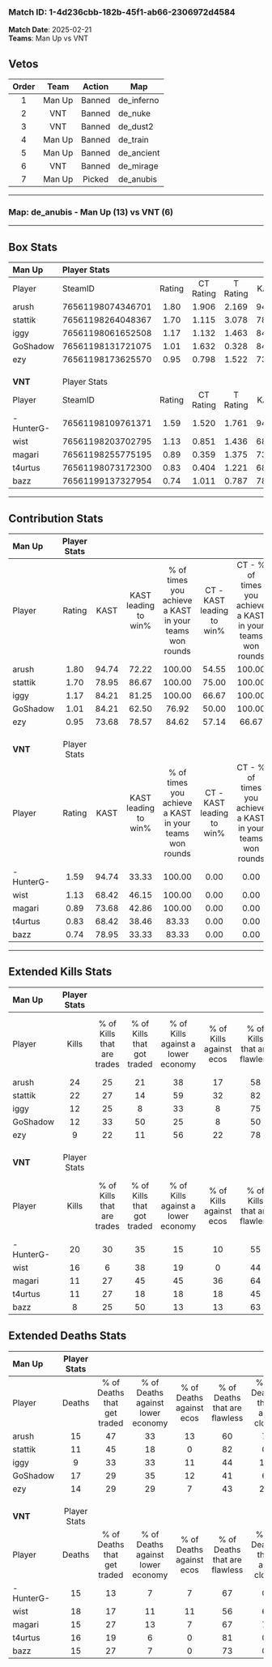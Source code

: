 ### Match ID: 1-4d236cbb-182b-45f1-ab66-2306972d4584  
**Match Date**: 2025-02-21  
**Teams**: Man Up vs VNT  

## Vetos  

| Order | Team | Action | Map |
| :---: | :--: | :----: | --- |
| 1 | Man Up | Banned | de_inferno |
| 2 | VNT | Banned | de_nuke |
| 3 | VNT | Banned | de_dust2 |
| 4 | Man Up | Banned | de_train |
| 5 | Man Up | Banned | de_ancient |
| 6 | VNT | Banned | de_mirage |
| 7 | Man Up | Picked | de_anubis |

---  

### **Map**: de_anubis - Man Up (13) vs VNT (6)  
---  

## Box Stats  

| **Man Up** | Player Stats      |        |           |          |       |       |       |         |        |      |     |
| :- | :- | :-: | :-: | :-: | :-: | :-: | :-: | :-: | :-: | :-: | :-: |
| Player     | SteamID           | Rating | CT Rating | T Rating | KAST  |  ADR  | Kills | Assists | Deaths | K/D  | HS% |
| arush      | 76561198074346701 |  1.80  |   1.906   |  2.169   | 94.74 | 104.8 |  24   |    8    |   15   | 1.60 | 37  |
| stattik    | 76561198264048367 |  1.70  |   1.115   |  3.078   | 78.95 | 108.3 |  22   |    4    |   11   | 2.00 | 31  |
| iggy       | 76561198061652508 |  1.17  |   1.132   |  1.463   | 84.21 | 54.7  |  12   |    4    |   9    | 1.33 | 41  |
| GoShadow   | 76561198131721075 |  1.01  |   1.632   |  0.328   | 84.21 | 73.1  |  12   |    6    |   17   | 0.71 | 33  |
| ezy        | 76561198173625570 |  0.95  |   0.798   |  1.522   | 73.68 | 83.0  |   9   |   13    |   14   | 0.64 | 22  |
|            |                   |        |           |          |       |       |       |         |        |      |     |
|            |                   |        |           |          |       |       |       |         |        |      |     |
|            |                   |        |           |          |       |       |       |         |        |      |     |
| **VNT**    | Player Stats      |        |           |          |       |       |       |         |        |      |     |
| Player     | SteamID           | Rating | CT Rating | T Rating | KAST  |  ADR  | Kills | Assists | Deaths | K/D  | HS% |
| -HunterG-  | 76561198109761371 |  1.59  |   1.520   |  1.761   | 94.74 | 103.3 |  20   |    4    |   15   | 1.33 | 55  |
| wist       | 76561198203702795 |  1.13  |   0.851   |  1.436   | 68.42 | 101.5 |  16   |    5    |   18   | 0.89 | 75  |
| magari     | 76561198255775195 |  0.89  |   0.359   |  1.375   | 73.68 | 62.1  |  11   |    2    |   15   | 0.73 | 81  |
| t4urtus    | 76561198073172300 |  0.83  |   0.404   |  1.221   | 68.42 | 64.0  |  11   |    3    |   16   | 0.69 | 63  |
| bazz       | 76561199137327954 |  0.74  |   1.011   |  0.787   | 78.95 | 45.5  |   8   |    3    |   15   | 0.53 | 75  |
---  

## Contribution Stats  

| **Man Up** | Player Stats |       |                      |                                                        |                           |                                                             |                          |                                                            |
| :- | :-: | :-: | :-: | :-: | :-: | :-: | :-: | :-: |
| Player     |    Rating    | KAST  | KAST leading to win% | % of times you achieve a KAST in your teams won rounds | CT - KAST leading to win% | CT - % of times you achieve a KAST in your teams won rounds | T - KAST leading to win% | T - % of times you achieve a KAST in your teams won rounds |
| arush      |     1.80     | 94.74 |        72.22         |                         100.00                         |           54.55           |                           100.00                            |          100.00          |                           100.00                           |
| stattik    |     1.70     | 78.95 |        86.67         |                         100.00                         |           75.00           |                           100.00                            |          100.00          |                           100.00                           |
| iggy       |     1.17     | 84.21 |        81.25         |                         100.00                         |           66.67           |                           100.00                            |          100.00          |                           100.00                           |
| GoShadow   |     1.01     | 84.21 |        62.50         |                         76.92                          |           50.00           |                           100.00                            |          100.00          |                           57.14                            |
| ezy        |     0.95     | 73.68 |        78.57         |                         84.62                          |           57.14           |                            66.67                            |          100.00          |                           100.00                           |
|            |              |       |                      |                                                        |                           |                                                             |                          |                                                            |
|            |              |       |                      |                                                        |                           |                                                             |                          |                                                            |
|            |              |       |                      |                                                        |                           |                                                             |                          |                                                            |
| **VNT**    | Player Stats |       |                      |                                                        |                           |                                                             |                          |                                                            |
| Player     |    Rating    | KAST  | KAST leading to win% | % of times you achieve a KAST in your teams won rounds | CT - KAST leading to win% | CT - % of times you achieve a KAST in your teams won rounds | T - KAST leading to win% | T - % of times you achieve a KAST in your teams won rounds |
| -HunterG-  |     1.59     | 94.74 |        33.33         |                         100.00                         |           0.00            |                            0.00                             |          54.55           |                           100.00                           |
| wist       |     1.13     | 68.42 |        46.15         |                         100.00                         |           0.00            |                            0.00                             |          66.67           |                           100.00                           |
| magari     |     0.89     | 73.68 |        42.86         |                         100.00                         |           0.00            |                            0.00                             |          54.55           |                           100.00                           |
| t4urtus    |     0.83     | 68.42 |        38.46         |                         83.33                          |           0.00            |                            0.00                             |          55.56           |                           83.33                            |
| bazz       |     0.74     | 78.95 |        33.33         |                         83.33                          |           0.00            |                            0.00                             |          55.56           |                           83.33                            |
---  

## Extended Kills Stats  

| **Man Up** | Player Stats |                            |                            |                                    |                         |                              |                                 |                                       |                    |           |
| :- | :-: | :-: | :-: | :-: | :-: | :-: | :-: | :-: | :-: | :-: |
| Player     |    Kills     | % of Kills that are trades | % of Kills that got traded | % of Kills against a lower economy | % of Kills against ecos | % of Kills that are flawless | % of Kills that are close duels | % of Kills that are assisted by flash | Pistol Round Kills | AWP Kills |
| arush      |      24      |             25             |             21             |                 38                 |           17            |              58              |                0                |                   0                   |         0          |     2     |
| stattik    |      22      |             27             |             14             |                 59                 |           32            |              82              |                0                |                   0                   |         3          |     0     |
| iggy       |      12      |             25             |             8              |                 33                 |            8            |              75              |                0                |                   0                   |         0          |     2     |
| GoShadow   |      12      |             33             |             50             |                 25                 |            8            |              50              |                8                |                  25                   |         0          |     3     |
| ezy        |      9       |             22             |             11             |                 56                 |           22            |              78              |               11                |                   0                   |         0          |     1     |
|            |              |                            |                            |                                    |                         |                              |                                 |                                       |                    |           |
|            |              |                            |                            |                                    |                         |                              |                                 |                                       |                    |           |
|            |              |                            |                            |                                    |                         |                              |                                 |                                       |                    |           |
| **VNT**    | Player Stats |                            |                            |                                    |                         |                              |                                 |                                       |                    |           |
| Player     |    Kills     | % of Kills that are trades | % of Kills that got traded | % of Kills against a lower economy | % of Kills against ecos | % of Kills that are flawless | % of Kills that are close duels | % of Kills that are assisted by flash | Pistol Round Kills | AWP Kills |
| -HunterG-  |      20      |             30             |             35             |                 15                 |           10            |              55              |               10                |                   0                   |         0          |     4     |
| wist       |      16      |             6              |             38             |                 19                 |            0            |              44              |               13                |                   6                   |         0          |     0     |
| magari     |      11      |             27             |             45             |                 45                 |           36            |              64              |                9                |                   0                   |         0          |     0     |
| t4urtus    |      11      |             27             |             18             |                 18                 |           18            |              45              |                0                |                   0                   |         2          |     1     |
| bazz       |      8       |             25             |             50             |                 13                 |           13            |              63              |               13                |                   0                   |         0          |     2     |
## Extended Deaths Stats  

| **Man Up** | Player Stats |                             |                                   |                          |                               |                            |                           |               |
| :- | :-: | :-: | :-: | :-: | :-: | :-: | :-: | :-: |
| Player     |    Deaths    | % of Deaths that get traded | % of Deaths against lower economy | % of Deaths against ecos | % of Deaths that are flawless | % of Deaths that are close | % of Deaths while blinded | Deaths to AWP |
| arush      |      15      |             47              |                33                 |            13            |              60               |             7              |             0             |       0       |
| stattik    |      11      |             45              |                18                 |            0             |              82               |             0              |             9             |       0       |
| iggy       |      9       |             33              |                33                 |            11            |              44               |             11             |             0             |       0       |
| GoShadow   |      17      |             29              |                35                 |            12            |              41               |             6              |             0             |       2       |
| ezy        |      14      |             29              |                29                 |            7             |              43               |             21             |             0             |       0       |
|            |              |                             |                                   |                          |                               |                            |                           |               |
|            |              |                             |                                   |                          |                               |                            |                           |               |
|            |              |                             |                                   |                          |                               |                            |                           |               |
| **VNT**    | Player Stats |                             |                                   |                          |                               |                            |                           |               |
| Player     |    Deaths    | % of Deaths that get traded | % of Deaths against lower economy | % of Deaths against ecos | % of Deaths that are flawless | % of Deaths that are close | % of Deaths while blinded | Deaths to AWP |
| -HunterG-  |      15      |             13              |                 7                 |            7             |              67               |             0              |             7             |       1       |
| wist       |      18      |             17              |                11                 |            11            |              56               |             6              |             6             |       1       |
| magari     |      15      |             27              |                13                 |            7             |              67               |             7              |             0             |       1       |
| t4urtus    |      16      |             19              |                 6                 |            0             |              81               |             0              |             6             |       0       |
| bazz       |      15      |             27              |                 7                 |            0             |              73               |             0              |             0             |       0       |
